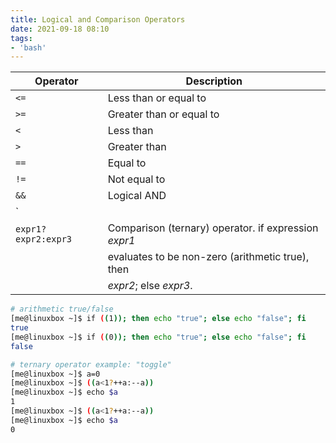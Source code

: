 ```yaml
---
title: Logical and Comparison Operators
date: 2021-09-18 08:10
tags:
- 'bash'
---
```


| Operator            | Description                                          |
|---------------------|------------------------------------------------------|
| `<=`                | Less than or equal to                                |
| `>=`                | Greater than or equal to                             |
| `<`                 | Less than                                            |
| `>`                 | Greater than                                         |
| `==`                | Equal to                                             |
| `!=`                | Not equal to                                         |
| `&&`                | Logical AND                                          |
| `||`                | Logical OR                                           |
| `expr1?expr2:expr3` | Comparison (ternary) operator. if expression *expr1* |
|                     | evaluates to be non-zero (arithmetic true), then     |
|                     | *expr2*; else *expr3*.                               |

```bash
# arithmetic true/false
[me@linuxbox ~]$ if ((1)); then echo "true"; else echo "false"; fi
true
[me@linuxbox ~]$ if ((0)); then echo "true"; else echo "false"; fi
false

# ternary operator example: "toggle"
[me@linuxbox ~]$ a=0
[me@linuxbox ~]$ ((a<1?++a:--a))
[me@linuxbox ~]$ echo $a
1
[me@linuxbox ~]$ ((a<1?++a:--a))
[me@linuxbox ~]$ echo $a
0
```
